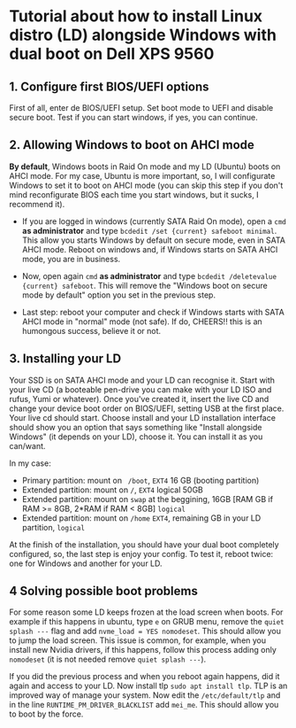 # Tutorial about how to install Linux distro (LD) alongside Windows with dual boot on Dell XPS 9560

## 1. Configure first BIOS/UEFI options

First of all, enter de BIOS/UEFI setup. Set boot mode to UEFI and disable secure boot. Test if you can start windows, if yes, you can continue.

## 2. Allowing Windows to boot on AHCI mode


**By default**, Windows boots in Raid On mode and my LD (Ubuntu) boots on AHCI mode. For my case, Ubuntu is more important, so, I will configurate Windows to set it to boot on AHCI mode (you can skip this step if you don't mind reconfigurate BIOS each time you start windows, but it sucks, I recommend it).

- If you are logged in windows (currently SATA Raid On mode), open a `cmd` **as administrator** and type `bcdedit /set {current} safeboot minimal`. This allow you starts Windows by default on secure mode, even in SATA AHCI mode. Reboot on windows and, if Windows starts on SATA AHCI mode, you are in business.

- Now, open again `cmd` **as administrator** and type `bcdedit /deletevalue {current} safeboot`. This will remove the "Windows boot on secure mode by default" option you set in the previous step.

- Last step: reboot your computer and check if Windows starts with SATA AHCI mode in "normal" mode (not safe). If do, CHEERS!! this is an humongous success, believe it or not.

## 3. Installing your LD

Your SSD is on SATA AHCI mode and your LD can recognise it. Start with your live CD (a booteable pen-drive you can make with your LD ISO and rufus, Yumi or whatever). Once you've created it, insert the live CD and change your device boot order on BIOS/UEFI, setting USB at the first place. Your live cd should start. Choose install and your LD installation interface should show you an option that says something like "Install alongside Windows" (it depends on your LD), choose it. You can install it as you can/want.

In my case:
  * Primary partition: mount on ` /boot`, `EXT4` 16 GB (booting partition)
  * Extended partition: mount on `/`, `EXT4` logical 50GB
  * Extended partition: mount on `swap` at the beggining, 16GB [RAM GB if RAM >= 8GB, 2\*RAM if RAM < 8GB] `logical`
  * Extended partition: mount on `/home` `EXT4`, remaining GB in your LD partition, `logical`

At the finish of the installation, you should have your dual boot completely configured, so, the last step is enjoy your config. To test it, reboot twice: one for Windows and another for your LD.

## 4 Solving possible boot problems

For some reason some LD keeps frozen at the load screen when boots. For example if this happens in ubuntu, type `e` on GRUB menu, remove the `quiet splash ---` flag and add `nvme_load = YES nomodeset`. This should allow you to jump the load screen. This issue is common, for example, when you install new Nvidia drivers, if this happens, follow this process adding only `nomodeset` (it is not needed remove `quiet splash ---`).

If you did the previous process and when you reboot again happens, did it again and access to your LD. Now install tlp `sudo apt install tlp`. TLP is an improved way of manage your system. Now edit the `/etc/default/tlp` and in the line `RUNTIME_PM_DRIVER_BLACKLIST` add `mei_me`. This should allow you to boot by the force.
